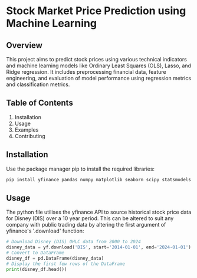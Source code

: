 # Stock Market Price Prediction using Machine Learning

## Overview
This project aims to predict stock prices using various technical indicators and machine learning models like Ordinary Least Squares (OLS), Lasso, and Ridge regression. It includes preprocessing financial data, feature engineering, and evaluation of model performance using regression metrics and classification metrics.

## Table of Contents
1. Installation
2. Usage
4. Examples
5. Contributing

## Installation

Use the package manager pip to install the required libraries:
```bash
pip install yfinance pandas numpy matplotlib seaborn scipy statsmodels scikit-learn
```
## Usage

The python file utilises the yfinance API to source historical stock price data for Disney (DIS) over a 10 year period. This can be altered to suit any company with public trading data by altering the first argument of yfinance's '.download' function:

```python
# Download Disney (DIS) OHLC data from 2000 to 2024
disney_data = yf.download('DIS', start='2014-01-01', end='2024-01-01')
# Convert to DataFrame 
disney_df = pd.DataFrame(disney_data)
# Display the first few rows of the DataFrame
print(disney_df.head())
```
